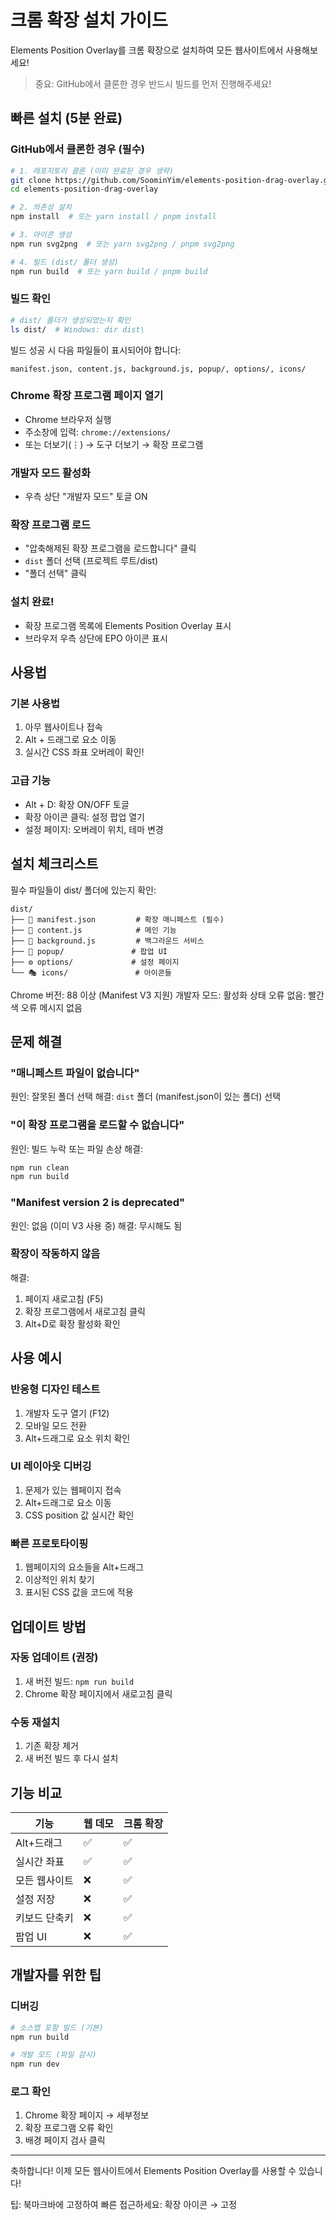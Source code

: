 # 크롬 확장 설치 가이드

Elements Position Overlay를 크롬 확장으로 설치하여 모든 웹사이트에서 사용해보세요!

> 중요: GitHub에서 클론한 경우 반드시 빌드를 먼저 진행해주세요!

## 빠른 설치 (5분 완료)

### GitHub에서 클론한 경우 (필수)

```bash
# 1. 레포지토리 클론 (이미 완료된 경우 생략)
git clone https://github.com/SoominYim/elements-position-drag-overlay.git
cd elements-position-drag-overlay

# 2. 의존성 설치
npm install  # 또는 yarn install / pnpm install

# 3. 아이콘 생성
npm run svg2png  # 또는 yarn svg2png / pnpm svg2png

# 4. 빌드 (dist/ 폴더 생성)
npm run build  # 또는 yarn build / pnpm build
```

### 빌드 확인

```bash
# dist/ 폴더가 생성되었는지 확인
ls dist/  # Windows: dir dist\
```

빌드 성공 시 다음 파일들이 표시되어야 합니다:

```
manifest.json, content.js, background.js, popup/, options/, icons/
```

### Chrome 확장 프로그램 페이지 열기

- Chrome 브라우저 실행
- 주소창에 입력: `chrome://extensions/`
- 또는 더보기(⋮) → 도구 더보기 → 확장 프로그램

### 개발자 모드 활성화

- 우측 상단 "개발자 모드" 토글 ON

### 확장 프로그램 로드

- "압축해제된 확장 프로그램을 로드합니다" 클릭
- `dist` 폴더 선택 (프로젝트 루트/dist)
- "폴더 선택" 클릭

### 설치 완료!

- 확장 프로그램 목록에 Elements Position Overlay 표시
- 브라우저 우측 상단에 EPO 아이콘 표시

## 사용법

### 기본 사용법

1. 아무 웹사이트나 접속
2. Alt + 드래그로 요소 이동
3. 실시간 CSS 좌표 오버레이 확인!

### 고급 기능

- Alt + D: 확장 ON/OFF 토글
- 확장 아이콘 클릭: 설정 팝업 열기
- 설정 페이지: 오버레이 위치, 테마 변경

## 설치 체크리스트

필수 파일들이 dist/ 폴더에 있는지 확인:

```
dist/
├── 📄 manifest.json         # 확장 매니페스트 (필수)
├── 🎯 content.js            # 메인 기능
├── 🔧 background.js         # 백그라운드 서비스
├── 🎨 popup/               # 팝업 UI
├── ⚙️ options/             # 설정 페이지
└── 🎭 icons/               # 아이콘들
```

Chrome 버전: 88 이상 (Manifest V3 지원)
개발자 모드: 활성화 상태
오류 없음: 빨간색 오류 메시지 없음

## 문제 해결

### "매니페스트 파일이 없습니다"

원인: 잘못된 폴더 선택
해결: `dist` 폴더 (manifest.json이 있는 폴더) 선택

### "이 확장 프로그램을 로드할 수 없습니다"

원인: 빌드 누락 또는 파일 손상
해결:

```bash
npm run clean
npm run build
```

### "Manifest version 2 is deprecated"

원인: 없음 (이미 V3 사용 중)
해결: 무시해도 됨

### 확장이 작동하지 않음

해결:

1. 페이지 새로고침 (F5)
2. 확장 프로그램에서 새로고침 클릭
3. Alt+D로 확장 활성화 확인

## 사용 예시

### 반응형 디자인 테스트

1. 개발자 도구 열기 (F12)
2. 모바일 모드 전환
3. Alt+드래그로 요소 위치 확인

### UI 레이아웃 디버깅

1. 문제가 있는 웹페이지 접속
2. Alt+드래그로 요소 이동
3. CSS position 값 실시간 확인

### 빠른 프로토타이핑

1. 웹페이지의 요소들을 Alt+드래그
2. 이상적인 위치 찾기
3. 표시된 CSS 값을 코드에 적용

## 업데이트 방법

### 자동 업데이트 (권장)

1. 새 버전 빌드: `npm run build`
2. Chrome 확장 페이지에서 새로고침 클릭

### 수동 재설치

1. 기존 확장 제거
2. 새 버전 빌드 후 다시 설치

## 기능 비교

| 기능          | 웹 데모 | 크롬 확장 |
| ------------- | ------- | --------- |
| Alt+드래그    | ✅      | ✅        |
| 실시간 좌표   | ✅      | ✅        |
| 모든 웹사이트 | ❌      | ✅        |
| 설정 저장     | ❌      | ✅        |
| 키보드 단축키 | ❌      | ✅        |
| 팝업 UI       | ❌      | ✅        |

## 개발자를 위한 팁

### 디버깅

```bash
# 소스맵 포함 빌드 (기본)
npm run build

# 개발 모드 (파일 감시)
npm run dev
```

### 로그 확인

1. Chrome 확장 페이지 → 세부정보
2. 확장 프로그램 오류 확인
3. 배경 페이지 검사 클릭

---

축하합니다! 이제 모든 웹사이트에서 Elements Position Overlay를 사용할 수 있습니다!

팁: 북마크바에 고정하여 빠른 접근하세요: 확장 아이콘 → 고정
